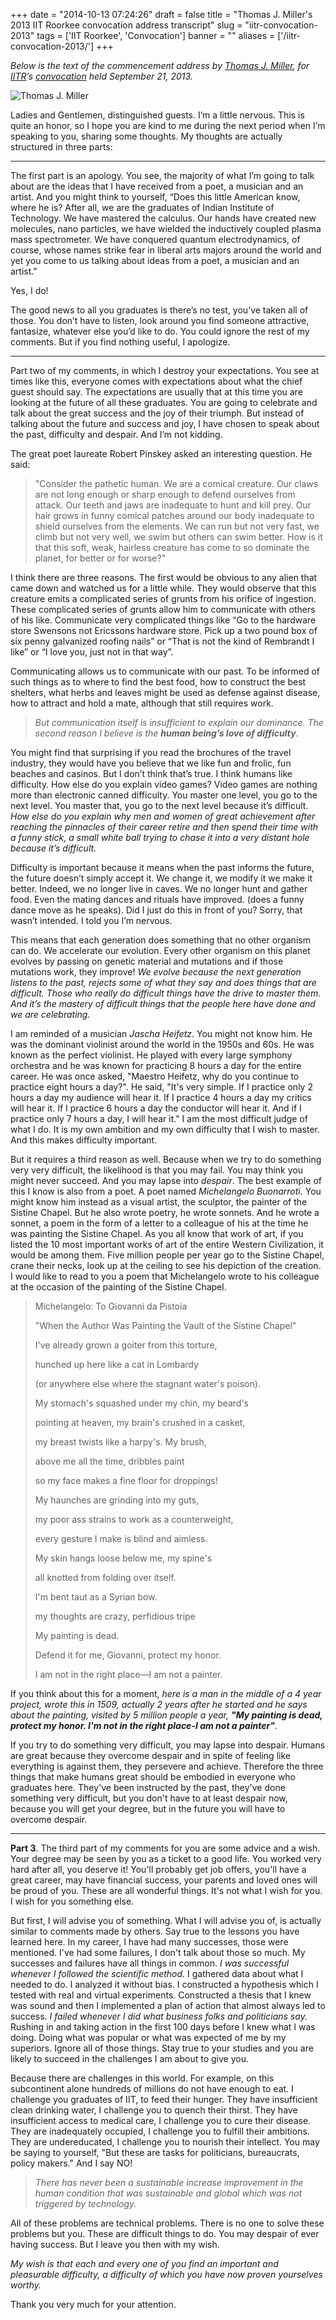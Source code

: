 
+++
date = "2014-10-13 07:24:26"
draft = false
title = "Thomas J. Miller's 2013 IIT Roorkee convocation address transcript"
slug = "iitr-convocation-2013"
tags = ['IIT Roorkee', 'Convocation']
banner = ""
aliases = ['/iitr-convocation-2013/']
+++

_Below is the text of the commencement address by [Thomas J. Miller](http://investing.businessweek.com/research/stocks/people/person.asp?personId=228478&amp;ticker=CCI&amp;previousCapId=27198&amp;previousTitle=CROWN%20CASTLE%20INTL%20CORP "CROWN%20CASTLE%20INTL%20CORP"), for [IITR](http://www.iitr.ac.in/)’s [convocation](http://www.iitr.ac.in/institute/pages/Annual_Convocation.html) held September 21, 2013._

![Thomas J. Miller](/images/2014/10/28_JPG-1.jpg)

Ladies and Gentlemen, distinguished guests. I’m a little nervous. This is quite an honor, so I hope you are kind to me during the next period when I’m speaking to you, sharing some thoughts. My thoughts are actually structured in three parts:  

* * *

The first part is an apology. You see, the majority of what I’m going to talk about are the ideas that I have received from a poet, a musician and an artist. And you might think to yourself, “Does this little American know, where he is? After all, we are the graduates of Indian Institute of Technology. We have mastered the calculus. Our hands have created new molecules, nano particles, we have wielded the inductively coupled plasma mass spectrometer. We have conquered quantum electrodynamics, of course, whose names strike fear in liberal arts majors around the world and yet you come to us talking about ideas from a poet, a musician and an artist."

Yes, I do!

The good news to all you graduates is there’s no test, you’ve taken all of those. You don’t have to listen, look around you find someone attractive, fantasize, whatever else you’d like to do. You could ignore the rest of my comments. But if you find nothing useful, I apologize.

* * *

Part two of my comments, in which I destroy your expectations. You see at times like this, everyone comes with expectations about what the chief guest should say. The expectations are usually that at this time you are looking at the future of all these graduates. You are going to celebrate and talk about the great success and the joy of their triumph. But instead of talking about the future and success and joy, I have chosen to speak about the past, difficulty and despair. And I’m not kidding.

The great poet laureate Robert Pinskey asked an interesting question. He said:

> "Consider the pathetic human. We are a comical creature. Our claws are not long enough or sharp enough to defend ourselves from attack. Our teeth and jaws are inadequate to hunt and kill prey. Our hair grows in funny comical patches around our body inadequate to shield ourselves from the elements. We can run but not very fast, we climb but not very well, we swim but others can swim better. How is it that this soft, weak, hairless creature has come to so dominate the planet, for better or for worse?"

I think there are three reasons. The first would be obvious to any alien that came down and watched us for a little while. They would observe that this creature emits a complicated series of grunts from his orifice of ingestion. These complicated series of grunts allow him to communicate with others of his like. Communicate very complicated things like “Go to the hardware store Swensons not Ericssons hardware store. Pick up a two pound box of six penny galvanized roofing nails” or “That is not the kind of Rembrandt I like” or “I love you, <pause> just not in that way”.

Communicating allows us to communicate with our past. To be informed of such things as to where to find the best food, how to construct the best shelters, what herbs and leaves might be used as defense against disease, how to attract and hold a mate, although that still requires work.

> _But communication itself is insufficient to explain our dominance. The second reason I believe is the **human being’s love of difficulty**._

You might find that surprising if you read the brochures of the travel industry, they would have you believe that we like fun and frolic, fun beaches and casinos. But I don’t think that’s true. I think humans like difficulty. How else do you explain video games? Video games are nothing more than electronic canned difficulty. You master one level, you go to the next level. You master that, you go to the next level because it’s difficult. _How else do you explain why men and women of great achievement after reaching the pinnacles of their career retire and then spend their time with a funny stick, a small white ball trying to chase it into a very distant hole because it’s difficult._

Difficulty is important because it means when the past informs the future, the future doesn’t simply accept it. We change it, we modify it we make it better. Indeed, we no longer live in caves. We no longer hunt and gather food. Even the mating dances and rituals have improved. (does a funny dance move as he speaks). Did I just do this in front of you? Sorry, that wasn’t intended. I told you I’m nervous.

This means that each generation does something that no other organism can do. We accelerate our evolution. Every other organism on this planet evolves by passing on genetic material and mutations and if those mutations work, they improve! _We evolve because the next generation listens to the past, rejects some of what they say and does things that are difficult. Those who really do difficult things have the drive to master them. And it’s the mastery of difficult things that the people here have done and we are celebrating._

I am reminded of a musician _Jascha Heifetz_. You might not know him. He was the dominant violinist around the world in the 1950s and 60s. He was known as the perfect violinist. He played with every large symphony orchestra and he was known for practicing 8 hours a day for the entire career. He was once asked, "Maestro Heifetz, why do you continue to practice eight hours a day?". He said, "It's very simple. If I practice only 2 hours a day my audience will hear it. If I practice 4 hours a day my critics will hear it. If I practice 6 hours a day the conductor will hear it. And if I practice only 7 hours a day, I will hear it." I am the most difficult judge of what I do. It is my own ambition and my own difficulty that I wish to master. And this makes difficulty important.

But it requires a third reason as well. Because when we try to do something very very difficult, the likelihood is that you may fail. You may think you might never succeed. And you may lapse into _despair_. The best example of this I know is also from a poet. A poet named _Michelangelo Buonarroti_. You might know him instead as a visual artist, the sculptor, the painter of the Sistine Chapel. But he also wrote poetry, he wrote sonnets. And he wrote a sonnet, a poem in the form of a letter to a colleague of his at the time he was painting the Sistine Chapel. As you all know that work of art, if you listed the 10 most important works of art of the entire Western Civilization, it would be among them. Five million people per year go to the Sistine Chapel, crane their necks, look up at the ceiling to see his depiction of the creation. I would like to read to you a poem that Michelangelo wrote to his colleague at the occasion of the painting of the Sistine Chapel.

> Michelangelo: To Giovanni da Pistoia 
> 
>   "When the Author Was Painting the Vault of the Sistine Chapel"
> 
> I've already grown a goiter from this torture, 
> 
>   hunched up here like a cat in Lombardy 
> 
>   (or anywhere else where the stagnant water's poison). 
> 
>   My stomach's squashed under my chin, my beard's 
> 
>   pointing at heaven, my brain's crushed in a casket, 
> 
>   my breast twists like a harpy's. My brush, 
> 
>   above me all the time, dribbles paint 
> 
>   so my face makes a fine floor for droppings!  
> 
> My haunches are grinding into my guts, 
> 
>   my poor ass strains to work as a counterweight, 
> 
>   every gesture I make is blind and aimless. 
> 
>   My skin hangs loose below me, my spine's 
> 
>   all knotted from folding over itself. 
> 
>   I'm bent taut as a Syrian bow.  
> 
> my thoughts are crazy, perfidious tripe 
> 
>   My painting is dead. 
> 
>   Defend it for me, Giovanni, protect my honor. 
> 
>   I am not in the right place—I am not a painter.

If you think about this for a moment, _here is a man in the middle of a 4 year project, wrote this in 1509, actually 2 years after he started and he says about the painting, visited by 5 million people a year, **"My painting is dead, protect my honor. I'm not in the right place-I am not a painter"**._

If you try to do something very difficult, you may lapse into despair. Humans are great because they overcome despair and in spite of feeling like everything is against them, they persevere and achieve. Therefore the three things that make humans great should be embodied in everyone who graduates here. They've been instructed by the past, they've done something very difficult, but you don't have to at least despair now, because you will get your degree, but in the future you will have to overcome despair.

* * *

**Part 3**. The third part of my comments for you are some advice and a wish. Your degree may be seen by you as a ticket to a good life. You worked very hard after all, you deserve it! You'll probably get job offers, you'll have a great career, may have financial success, your parents and loved ones will be proud of you. These are all wonderful things. It's not what I wish for you. I wish for you something else.

But first, I will advise you of something. What I will advise you of, is actually similar to comments made by others. Say true to the lessons you have learned here. In my career, I have had many successes, those were mentioned. I've had some failures, I don't talk about those so much. My successes and failures have all things in common. _I was successful whenever I followed the scientific method._ I gathered data about what I needed to do. I analyzed it without bias. I constructed a hypothesis which I tested with real and virtual experiments. Constructed a thesis that I knew was sound and then I implemented a plan of action that almost always led to success. _I failed whenever I did what business folks and politicians say._ Rushing in and taking action in the first 100 days before I knew what I was doing. Doing what was popular or what was expected of me by my superiors. Ignore all of those things. Stay true to your studies and you are likely to succeed in the challenges I am about to give you.

Because there are challenges in this world. For example, on this subcontinent alone hundreds of millions do not have enough to eat. I challenge you graduates of IIT, to feed their hunger. They have insufficient clean drinking water, I challenge you to quench their thirst. They have insufficient access to medical care, I challenge you to cure their disease. They are inadequately occupied, I challenge you to fulfill their ambitions. They are undereducated, I challenge you to nourish their intellect. You may be saying to yourself, "But these are tasks for politicians, bureaucrats, policy makers." And I say NO! 

> _There has never been a sustainable increase improvement in the human condition that was sustainable and global which was not triggered by technology._

All of these problems are technical problems. There is no one to solve these problems but you. These are difficult things to do. You may despair of ever having success. But I leave you then with my wish.

_My wish is that each and every one of you find an important and pleasurable difficulty, a difficulty of which you have now proven yourselves worthy._

Thank you very much for your attention.

